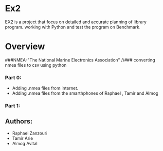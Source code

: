 # Ex2 
EX2 is a project that focus on detailed and accurate planning of library program.  working with Python and test the program on Benchmark.
# Overview

###NMEA-"The National Marine Electronics Association"
//### converting nmea files to csv using python

### Part 0:
* Adding .nmea files from internet.
* Adding .nmea files from the smarthphones of Raphael , Tamir and Almog


### Part 1:

## Authors:
* Raphael Zanzouri
* Tamir Arie
* Almog Avital
